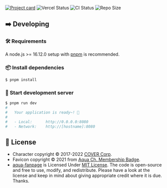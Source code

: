 [![Project card](https://cdn.upload.systems/uploads/uBOxBZYG.png)](https://aqua.falcxxdev.ml)
![Vercel Status](https://img.shields.io/github/deployments/gifaldyazkaa/aqua-fanpage/Production?label=Vercel&logo=vercel&logoColor=black&style=for-the-badge) ![CI Status](https://img.shields.io/github/actions/workflow/status/gifaldyazkaa/aqua-fanpage/Format-checking.yml?branch=master&label=CI&logo=github-actions&style=for-the-badge) ![Repo Size](https://img.shields.io/github/repo-size/gifaldyazkaa/aqua-fanpage?logo=github&style=for-the-badge)

## ➡️ Developing

### 🛠️ Requirements

A node.js >= 16.12.0 setup with [pnpm](https://pnpm.io) is recommended.

### 📦 Install dependencies

```sh
$ pnpm install
```

### 🚀 Start development server

```sh
$ pnpm run dev
#
#   Your application is ready~! 🚀
#
#   - Local:      http://0.0.0.0:8080
#   - Network:    http://[hostname]:8080
```

## 📃 License

-   Character copyright &copy; 2017-2022 [COVER Corp](https://cover-corp.com).
-   Favicon copyright &copy; 2021 from [Aqua Ch. Membership Badge](https://www.youtube.com/channel/UC1opHUrw8rvnsadT-iGp7Cg/join).
-   [aqua-fanpage](#) is Licensed Under [MIT License](./LICENSE). The code is open-source and free to use, modify, and redistribute. Please have a look at the license and keep in mind about giving appropriate credit where it is due. Thanks.
